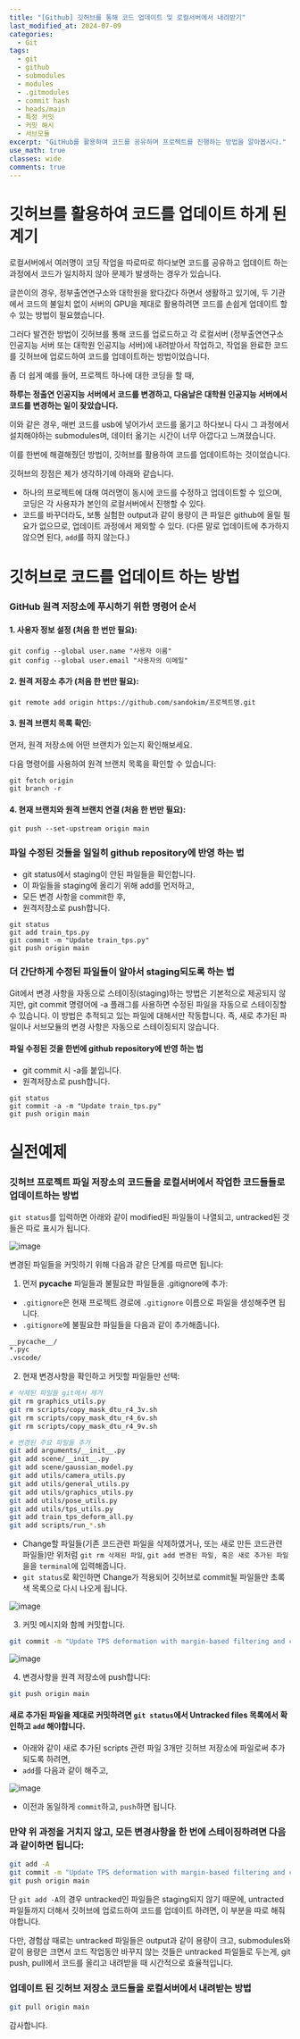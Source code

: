 ```yaml
---
title: "[Github] 깃허브를 통해 코드 업데이트 및 로컬서버에서 내려받기"
last_modified_at: 2024-07-09
categories:
  - Git
tags:
  - git
  - github
  - submodules
  - modules
  - .gitmodules
  - commit hash
  - heads/main
  - 특정 커밋
  - 커밋 해시
  - 서브모듈
excerpt: "GitHub를 활용하여 코드를 공유하며 프로젝트를 진행하는 방법을 알아봅시다."
use_math: true
classes: wide
comments: true
---
```


# 깃허브를 활용하여 코드를 업데이트 하게 된 계기

로컬서버에서 여러명이 코딩 작업을 따로따로 하다보면 코드를 공유하고 업데이트 하는 과정에서 코드가 일치하지 않아 문제가 발생하는 경우가 있습니다.

글쓴이의 경우, 정부출연연구소와 대학원을 왔다갔다 하면서 생활하고 있기에, 두 기관에서 코드의 불일치 없이 서버의 GPU을 제대로 활용하려면 코드를 손쉽게 업데이트 할 수 있는 방법이 필요했습니다.

그러다 발견한 방법이 깃허브를 통해 코드를 업로드하고 각 로컬서버 (정부출연연구소 인공지능 서버 또는 대학원 인공지능 서버)에 내려받아서 작업하고, 작업을 완료한 코드를 깃허브에 업로드하여 코드를 업데이트하는 방법이었습니다.

좀 더 쉽게 예를 들어, 프로젝트 하나에 대한 코딩을 할 때,

**하루는 정출연 인공지능 서버에서 코드를 변경하고, 다음날은 대학원 인공지능 서버에서 코드를 변경하는 일이 잦았습니다.**

이와 같은 경우, 매번 코드를 usb에 넣어가서 코드를 옮기고 하다보니 다시 그 과정에서 설치해야하는 submodules며, 데이터 옮기는 시간이 너무 아깝다고 느껴졌습니다.

이를 한번에 해결해줬던 방법이, 깃허브를 활용하여 코드를 업데이트하는 것이었습니다.

깃허브의 장점은 제가 생각하기에 아래와 같습니다.

- 하나의 프로젝트에 대해 여러명이 동시에 코드를 수정하고 업데이트할 수 있으며, 코딩은 각 사용자가 본인의 로컬서버에서 진행할 수 있다.
- 코드를 바꾸더라도, 보통 실험한 output과 같이 용량이 큰 파일은 github에 올릴 필요가 없으므로, 업데이트 과정에서 제외할 수 있다. (다른 말로 업데이트에 추가하지 않으면 된다, `add`를 하지 않는다.)

# 깃허브로 코드를 업데이트 하는 방법

### GitHub 원격 저장소에 푸시하기 위한 명령어 순서

#### 1. 사용자 정보 설정 (처음 한 번만 필요):
```terminal
git config --global user.name "사용자 이름"
git config --global user.email "사용자의 이메일"
```

#### 2. 원격 저장소 추가 (처음 한 번만 필요):
```terminal
git remote add origin https://github.com/sandokim/프로젝트명.git
```

#### 3. 원격 브랜치 목록 확인:
먼저, 원격 저장소에 어떤 브랜치가 있는지 확인해보세요. 

다음 명령어를 사용하여 원격 브랜치 목록을 확인할 수 있습니다:

```terminal
git fetch origin
git branch -r
```

#### 4. 현재 브랜치와 원격 브랜치 연결 (처음 한 번만 필요):
```terminal
git push --set-upstream origin main
```

### 파일 수정된 것들을 일일히 github repository에 반영 하는 법

- git status에서 staging이 안된 파일들을 확인합니다.
- 이 파일들을 staging에 올리기 위해 add를 먼저하고,
- 모든 변경 사항을 commit한 후,
- 원격저장소로 push합니다.

```terminal
git status
git add train_tps.py
git commit -m "Update train_tps.py"
git push origin main
```

### 더 간단하게 수정된 파일들이 알아서 staging되도록 하는 법
Git에서 변경 사항을 자동으로 스테이징(staging)하는 방법은 기본적으로 제공되지 않지만, git commit 명령어에 -a 플래그를 사용하면 수정된 파일을 자동으로 스테이징할 수 있습니다. 이 방법은 추적되고 있는 파일에 대해서만 작동합니다. 즉, 새로 추가된 파일이나 서브모듈의 변경 사항은 자동으로 스테이징되지 않습니다.

#### 파일 수정된 것을 한번에 github repository에 반영 하는 법

- git commit 시 -a를 붙입니다.
- 원격저장소로 push합니다.

```terminal
git status
git commit -a -m "Update train_tps.py"
git push origin main
```


# 실전예제

### 깃허브 프로젝트 파일 저장소의 코드들을 로컬서버에서 작업한 코드들들로 업데이트하는 방법

`git status`를 입력하면 아래와 같이 modified된 파일들이 나열되고, untracked된 것들은 따로 표시가 됩니다. 

![image](https://github.com/user-attachments/assets/15d4b28b-4306-4b95-9b7f-6e31fc8acf9a)

변경된 파일들을 커밋하기 위해 다음과 같은 단계를 따르면 됩니다:

1. 먼저 __pycache__ 파일들과 불필요한 파일들을 .gitignore에 추가:

- `.gitignore`은 현재 프로젝트 경로에 `.gitignore` 이름으로 파일을 생성해주면 됩니다.
- `.gitignore`에 불필요한 파일들을 다음과 같이 추가해줍니다.

```bash
__pycache__/
*.pyc
.vscode/
```

2. 현재 변경사항을 확인하고 커밋할 파일들만 선택:
```bash
# 삭제된 파일들 git에서 제거
git rm graphics_utils.py
git rm scripts/copy_mask_dtu_r4_3v.sh
git rm scripts/copy_mask_dtu_r4_6v.sh
git rm scripts/copy_mask_dtu_r4_9v.sh

# 변경된 주요 파일들 추가
git add arguments/__init__.py
git add scene/__init__.py
git add scene/gaussian_model.py
git add utils/camera_utils.py
git add utils/general_utils.py
git add utils/graphics_utils.py
git add utils/pose_utils.py
git add utils/tps_utils.py
git add train_tps_deform_all.py
git add scripts/run_*.sh
```

- Change할 파일들(기존 코드관련 파일을 삭제하였거나, 또는 새로 만든 코드관련 파일들)만 위처럼 `git rm 삭제된 파일`, `git add 변경된 파일, 혹은 새로 추가된 파일`을을 `terminal`에 입력해줍니다.
- `git status`로 확인하면 Change가 적용되어 깃허브로 commit될 파일들만 초록색 목록으로 다시 나오게 됩니다.

![image](https://github.com/user-attachments/assets/59912086-4843-433c-b356-7ae863463c91)

3. 커밋 메시지와 함께 커밋합니다.
   
```bash
git commit -m "Update TPS deformation with margin-based filtering and code reorganization"
```

![image](https://github.com/user-attachments/assets/9df43f43-49c4-4bae-b64e-edf2cef16145)

4. 변경사항을 원격 저장소에 push합니다:
```bash
git push origin main
```

#### 새로 추가된 파일을 제대로 커밋하려면 `git status`에서 Untracked files 목록에서 확인하고 `add` 해야합니다.

- 아래와 같이 새로 추가된 scripts 관련 파일 3개만 깃허브 저장소에 파일로써 추가되도록 하려면,
- `add`를 다음과 같이 해주고,
  
![image](https://github.com/user-attachments/assets/9ee0d892-9041-4d56-bd43-19bc2b4a9cce)

- 이전과 동일하게 `commit`하고, `push`하면 됩니다.

### 만약 위 과정을 거치지 않고, 모든 변경사항을 한 번에 스테이징하려면 다음과 같이하면 됩니다:
```bash
git add -A
git commit -m "Update TPS deformation with margin-based filtering and code reorganization"
git push origin main
```

단 `git add -A`의 경우 untracked인 파일들은 staging되지 않기 때문에, untracted 파일들까지 더해서 깃허브에 업로드하여 코드를 업데이트 하려면, 이 부분을 따로 해줘야합니다. 

다만, 경험삼 때로는 untracked 파일들은 output과 같이 용량이 크고, submodules와 같이 용량은 크면서 코드 작업동안 바꾸지 않는 것들은 untracked 파일들로 두는게, git push, pull에서 코드를 올리고 내려받을 때 시간적으로 효율적입니다.

### 업데이트 된 깃허브 저장소 코드들을 로컬서버에서 내려받는 방법

```bash
git pull origin main
```

감사합니다.





